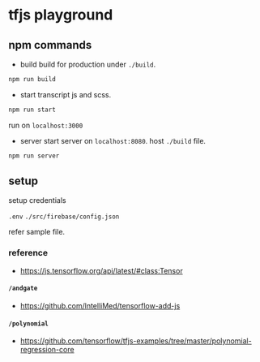 # tfjs playground

## npm commands

- build
build for production under `./build`.
```bash
npm run build
```

- start
transcript js and scss.

```bash
npm run start
```

run on `localhost:3000`

- server
start server on `localhost:8080`.
host `./build` file.

```bash
npm run server
```

## setup

setup credentials

`.env`
`./src/firebase/config.json`

refer sample file.


### reference
- https://js.tensorflow.org/api/latest/#class:Tensor

#### `/andgate`
- https://github.com/lntelliMed/tensorflow-add-js

#### `/polynomial`
- https://github.com/tensorflow/tfjs-examples/tree/master/polynomial-regression-core
